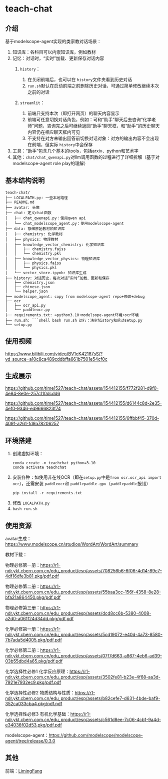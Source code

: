 # teach-chat

## 介绍

基于modelscope-agent实现的类家教对话场景：

1. 知识库：各科目可以内嵌知识库，例如教材
2. 记忆：对话时，“实时”加载、更新保存对话内容
   1. `history`：

      1. 在关闭前端后，也可以在 `history`文件夹看到历史对话
      2. `run.sh`默认在启动前端之前删除历史对话，可通过简单修改继续本次之前的对话
   2. `streamlit`：

      1. 前端只支持本次（即打开网页）的聊天内容显示
      2. 前端可任意切换对话角色，例如：可和“助手”聊天后去咨询“化学老师”问题，咨询完之后可继续返回“助手”聊天框，和“助手”的历史聊天内容仍在相应聊天框内可见
      3. 不支持在对方未输出回答前切换对话对象：对方的输出内容不会出现在前端，但实际 `history`中会保存
3. 工具：“助手”包含几个基本的tools，包括arxiv、python和艺术字
4. 其他：`chat/chat_qwenapi.py`对llm调用函数的过程进行了详细拆解（基于对modelscope-agent role play的理解）

## 基本结构说明

```
teach-chat/
├── LOCALPATH.py: 一些本地路径
├── README.md
├── avatar: 头像
├── chat: 定义chat函数
│   ├── chat_qwenapi.py：使用qwen api
│   └── chat_modelscope_agent.py：使用modelscope-agent
├── data: 存储原始教材和知识库
│   ├── chemistry: 化学教材
│   ├── physics: 物理教材
│   ├── knowledge_vector_chemistry: 化学知识库
│   │   ├── chemistry.faiss
│   │   └── chemistry.pkl
│   ├── knowledge_vector_physics: 物理知识库
│   │   ├── physics.faiss
│   │   └── physics.pkl
│   └── vector_store.ipynb: 知识库生成
├── history: 对话历史，每次对话“实时”加载、更新和保存
│   ├── chemistry.json
│   ├── chinese.json
│   └── helper.json
├── modelscope_agent: copy from modelsope-agent repo+修改+debug
├── ocr
│   ├── ocr_api.py
│   └── paddleocr.py
├── requirements.txt: ≈python3.10+modelsope-agent环境+ocr环境
├── run.sh: ```shell bash run.sh 运行：清空history和启动setup.py
└── setup.py
```

## 使用视频

https://www.bilibili.com/video/BV1eK42187sS/?vd_source=a10c8ca489cddbffa661b7501e54cf0c

## 生成展示

https://github.com/time1527/teach-chat/assets/154412155/f772f281-d9f0-4e84-8e0e-257c110dcdd6

https://github.com/time1527/teach-chat/assets/154412155/d6144c8d-2e35-4ef0-9346-ed9666823f74

https://github.com/time1527/teach-chat/assets/154412155/6ffbbf45-370d-409f-a261-fd9a78206257

## 环境搭建

1. 创建虚拟环境：
   ```shell
   conda create -n teachchat python=3.10
   conda activate teachchat
   ```
2. 安装各种：如使用非在线OCR（即在`setup.py`中是`from ocr.ocr_api import ocr`），还需安装 `paddleocr`和 `paddlepaddle-gpu`（`paddlepaddle`报错）
   ```shell
   pip install -r requirements.txt
   ```
3. 修改 `LOCALPATH.py`
4. `bash run.sh`

## 使用资源

avatar生成：https://www.modelscope.cn/studios/WordArt/WordArt/summary

教材下载：

物理必修第一册：https://r1-ndr.ykt.cbern.com.cn/edu_product/esp/assets/708256b6-6f06-4d14-89c7-4df16dfe3b81.pkg/pdf.pdf

物理必修第二册：https://r1-ndr.ykt.cbern.com.cn/edu_product/esp/assets/55baa3cc-156f-4358-8e28-bfa21a864450.pkg/pdf.pdf

物理必修第三册：https://r1-ndr.ykt.cbern.com.cn/edu_product/esp/assets/dcd8cc6b-5380-4008-a2d0-a061f24d34dd.pkg/pdf.pdf

化学必修第一册：https://r1-ndr.ykt.cbern.com.cn/edu_product/esp/assets/5cd19072-e40d-4a73-8580-7b7ada5d4005.pkg/pdf.pdf

化学必修第二册：https://r1-ndr.ykt.cbern.com.cn/edu_product/esp/assets/07f7d663-a867-4eb6-ad39-03b55dbd4a65.pkg/pdf.pdf

化学选择性必修1 化学反应原理：https://r1-ndr.ykt.cbern.com.cn/edu_product/esp/assets/3502fe81-b23e-4f68-aa3d-7921e7932ec9.pkg/pdf.pdf

化学选择性必修2 物质结构与性质：https://r1-ndr.ykt.cbern.com.cn/edu_product/esp/assets/b82cefe7-d631-4bde-baf9-352ca033cba4.pkg/pdf.pdf

化学选择性必修3 有机化学基础：https://r1-ndr.ykt.cbern.com.cn/edu_product/esp/assets/c561d8ee-7c06-4cb1-9a4d-e34036f02d53.pkg/pdf.pdf

modelscope-agent：https://github.com/modelscope/modelscope-agent/tree/release/0.3.0

## 其他

前端：[LimingFang](https://github.com/LimingFang)
